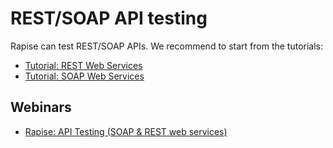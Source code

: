 # REST/SOAP API testing

Rapise can test REST/SOAP APIs. We recommend to start from the tutorials:

- [Tutorial: REST Web Services](/Guide/tutorial_web_services_rest/)
- [Tutorial: SOAP Web Services](/Guide/tutorial_soap_web_services/)

## Webinars

- [Rapise: API Testing (SOAP & REST web services)](https://youtu.be/NbyqdeFoXtw)
